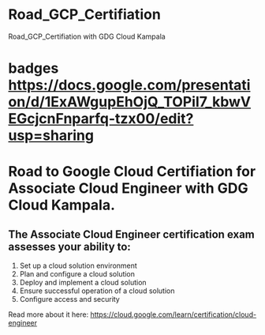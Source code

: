 # Road_GCP_Certifiation
Road_GCP_Certifiation with GDG Cloud Kampala
# badges https://docs.google.com/presentation/d/1ExAWgupEhOjQ_TOPiI7_kbwVEGcjcnFnparfq-tzx00/edit?usp=sharing
# Road to Google Cloud Certifiation for Associate Cloud Engineer with GDG Cloud Kampala.

## The Associate Cloud Engineer certification exam assesses your ability to:
1. Set up a cloud solution environment
2. Plan and configure a cloud solution
3. Deploy and implement a cloud solution
4. Ensure successful operation of a cloud solution
5. Configure access and security

Read more about it here: https://cloud.google.com/learn/certification/cloud-engineer
